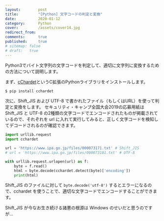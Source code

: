 ```yaml
---
layout:        post
title:         "[Python] 文字コードの判定と変換"
date:          2020-01-12
category:      Python
cover:         /assets/cover14.jpg
redirect_from:
comments:      true
published:     true
# sitemap: false
# draft:   true
---
```


Python3でバイト文字列の文字コードを判定して、適切に文字列に変換するための方法について説明します。

まず、[cChardet](https://github.com/PyYoshi/cChardet)というC拡張のPythonライブラリをインストールします。

```bash
$ pip install cchardet
```

次に、Shift_JIS および UTF-8 で書かれたファイル（もしくはURL）を使って判定と変換をします。
セキュリティ・キャンプ全国大会2019の応募用紙は Shift_JIS と UTF-8 の2種類の文字コードでエンコードされたものが掲載されているので、それぞれを url に入れて実行してみると、正しく文字コードを検知してデコードされるのが確認できます。

```python
import urllib.request
import cchardet

url = 'https://www.ipa.go.jp/files/000073171.txt' # Shift_JIS
# url = 'https://www.ipa.go.jp/files/000073101.txt' # UTF-8

with urllib.request.urlopen(url) as f:
    byte = f.read()
    html = byte.decode(cchardet.detect(byte)['encoding'])
    print(html)
```

Shift_JIS のファイルに対して `byte.decode('utf-8')` するとエラーになるので、cchardet を使うことで、適切な文字コードでエンコードすることができます。

Shift_JIS が今なお生き続ける諸悪の根源は Windows のせいだと思うのですが...

